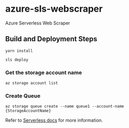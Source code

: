 # azure-sls-webscraper
Azure Serverless Web Scraper

## Build and Deployment Steps
```
yarn install

sls deploy
```

### Get the storage account name 

```
az storage account list
```

### Create Queue

```
az storage queue create --name queue1 --account-name {StorageAccountName}
```

Refer to [Serverless docs](https://serverless.com/framework/docs/providers/azure/guide/intro/) for more information.
